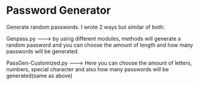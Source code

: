 # Password Generator

Generate random passwords. I wrote 2 ways but similar of both:

Genpass.py ---> by using different modules, methods will generate a random password and you can choose the amount of length and how many passwords will be generated.


PassGen-Customized.py ---> Here you can choose the amount of letters, numbers, special character and also how many passwords will be generated(same as above)

